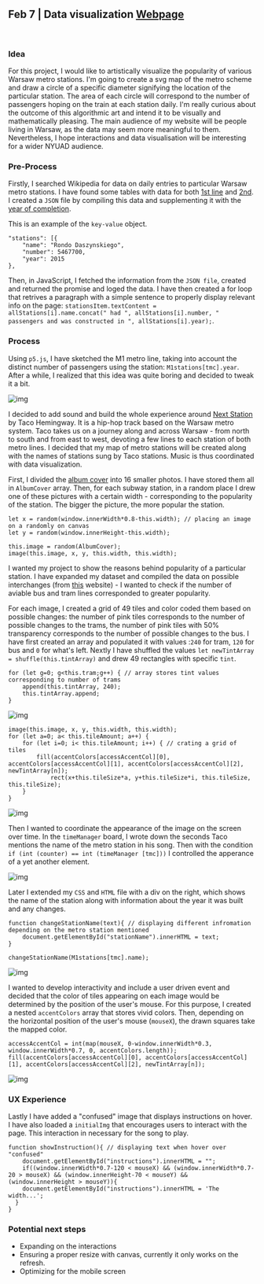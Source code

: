 ## Feb 7 | Data visualization [Webpage](https://martapienkosz.github.io/connectionslab/project1/index.html)
&nbsp;

### Idea
For this project, I would like to artistically visualize the popularity of various Warsaw metro stations. I'm going to create a svg map of the metro scheme and draw a circle of a specific diameter signifying the location of the particular station. The area of each circle will correspond to the number of passengers hoping on the train at each station daily. I'm really curious about the outcome of this algorithmic art and intend it to be visually and mathematically pleasing. The main audience of my website will be people living in Warsaw, as the data may seem more meaningful to them. Nevertheless, I hope interactions and data visualisation will be interesting for a wider NYUAD audience.


### Pre-Process
Firstly, I searched Wikipedia for data on daily entries to particular Warsaw metro stations. I have found some tables with data for both [1st line](https://pl.wikipedia.org/wiki/Linia_M1_metra_w_Warszawie) and [2nd](https://pl.wikipedia.org/wiki/Linia_M2_metra_w_Warszawie). I created a `JSON` file by compiling this data and supplementing it with the [year of completion](https://en.wikipedia.org/wiki/Warsaw_Metro).

This is an example of the `key-value` object.

```
"stations": [{
	"name": "Rondo Daszynskiego",
	"number": 5467700,
	"year": 2015
},
```

Then, in JavaScript, I fetched the information from the `JSON file`, created and returned the promise and loged the data. I have then created a for loop that retrives a paragraph with a simple sentence to properly display relevant info on the page: `stationsItem.textContent = allStations[i].name.concat(" had ", allStations[i].number, " passengers and was constructed in ", allStations[i].year);`.

### Process
Using `p5.js`, I have sketched the M1 metro line, taking into account the distinct number of passengers using the station: `M1stations[tmc].year`. After a while, I realized that this idea was quite boring and decided to tweak it a bit.

![img](https://github.com/martapienkosz/connectionslab/blob/main/project1/dcmnt/1.png)

I decided to add sound and build the whole experience around [Next Station](https://www.youtube.com/watch?v=TZgBIbqtDnQ) by Taco Hemingway. It is a hip-hop track based on the Warsaw metro system. Taco takes us on a journey along and across Warsaw - from north to south and from east to west, devoting a few lines to each station of both metro lines. I decided that my map of metro stations will be created along with the names of stations sung by Taco stations. Music is thus coordinated with data visualization.

First, I divided the [album cover](https://github.com/martapienkosz/connectionslab/blob/main/project1/img.jpg) into 16 smaller photos. I have stored them all in `AlbumCover` array. Then, for each subway station, in a random place I drew one of these pictures with a certain width - corresponding to the popularity of the station. The bigger the picture, the more popular the station.

```
let x = random(window.innerWidth*0.8-this.width); // placing an image on a randomly on canvas
let y = random(window.innerHeight-this.width);

this.image = random(AlbumCover);
image(this.image, x, y, this.width, this.width);
```

I wanted my project to show the reasons behind popularity of a particular station. I have expanded my dataset and compiled the data on possible interchanges (from [this](https://www.metro.waw.pl/stacja-kabaty-157) website) - I wanted to check if the number of aviable bus and tram lines corresponded to greater popularity.

For each image, I created a grid of 49 tiles and color coded them based on possible changes: the number of pink tiles corresponds to the number of possible changes to the trams, the number of pink tiles with 50% transparency corresponds to the number of possible changes to the bus. I have first created an array and populated it with values :`240` for tram, `120` for bus and `0` for what's left. Nextly I have shuffled the values `let newTintArray = shuffle(this.tintArray)` and drew 49 rectangles with specific `tint`.

```
for (let g=0; g<this.tram;g++) { // array stores tint values corresponding to number of trams
	append(this.tintArray, 240);
	this.tintArray.append;
}
```

![img](https://github.com/martapienkosz/connectionslab/blob/main/project1/dcmnt/2.png)

```
image(this.image, x, y, this.width, this.width);
for (let a=0; a< this.tileAmount; a++) {
	for (let i=0; i< this.tileAmount; i++) { // crating a grid of tiles
		fill(accentColors[accessAccentCol][0], accentColors[accessAccentCol][1], accentColors[accessAccentCol][2], newTintArray[n]);
        	rect(x+this.tileSize*a, y+this.tileSize*i, this.tileSize, this.tileSize);
	}
}
```

![img](https://github.com/martapienkosz/connectionslab/blob/main/project1/dcmnt/4.png)

Then I wanted to coordinate the appearance of the image on the screen over time. In the `timeManager` board, I wrote down the seconds Taco mentions the name of the metro station in his song. Then with the condition `if (int (counter) == int (timeManager [tmc]))` I controlled the apperance of a yet another element.

![img](https://github.com/martapienkosz/connectionslab/blob/main/project1/dcmnt/5.png)

Later I extended my `CSS` and `HTML` file with a div on the right, which shows the name of the station along with information about the year it was built and any changes.

```
function changeStationName(text){ // displaying different infromation depending on the metro station mentioned
	document.getElementById("stationName").innerHTML = text;
}

changeStationName(M1stations[tmc].name);
```

![img](https://github.com/martapienkosz/connectionslab/blob/main/project1/dcmnt/6.png)

I wanted to develop interactivity and include a user driven event and decided that the color of tiles appearing on each image would be determined by the position of the user's mouse. For this purpose, I created a nested `accentColors` array that stores vivid colors. Then, depending on the horizontal position of the user's mouse (`mouseX`), the drawn squares take the mapped color.

```
accessAccentCol = int(map(mouseX, 0-window.innerWidth*0.3, window.innerWidth*0.7, 0, accentColors.length));
fill(accentColors[accessAccentCol][0], accentColors[accessAccentCol][1], accentColors[accessAccentCol][2], newTintArray[n]);
```

![img](https://github.com/martapienkosz/connectionslab/blob/main/project1/dcmnt/7.png)

### UX Experience
Lastly I have added a "confused" image that displays instructions on hover. I have also loaded a `initialImg` that encourages users to interact with the page. This interaction in necessary for the song to play.

```
function showInstruction(){ // displaying text when hover over "confused"
	document.getElementById("instructions").innerHTML = "";
	if((window.innerWidth*0.7-120 < mouseX) && (window.innerWidth*0.7-20 > mouseX) && (window.innerHeight-70 < mouseY) && (window.innerHeight > mouseY)){
	document.getElementById("instructions").innerHTML = 'The width...';
  }
}
```

### Potential next steps
- Expanding on the interactions
- Ensuring a proper resize with canvas, currently it only works on the refresh.
- Optimizing for the mobile screen


&nbsp;
